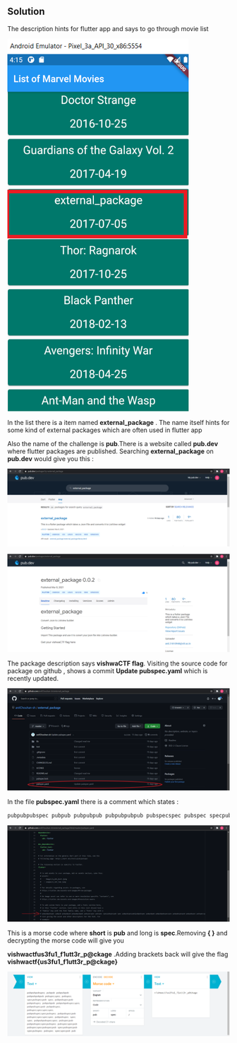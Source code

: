## Solution

The description hints for flutter app and says to go through movie list


![](images/list.png) 


In the list there is a item named **external_package** . The name itself hints for some kind of external packages which are often used in flutter app

Also the name of the challenge is **pub**.There is a website called **pub.dev** where flutter packages are published.
Searching **external_package** on **pub.dev** would give you this :

![](images/package.png) 


![](images/pub.dev.png) 



The package description says **vishwaCTF flag**. 
Visiting the source code for package on github , shows a commit **Update pubspec.yaml** which is recently updated.


![](images/commit.png) 



In the file **pubspec.yaml** there is a comment which states :

```c
pubpubpubspec pubpub pubpubpub pubpubpubpub pubspecspec pubspec specpubspecpub spec pubpubspecpub{pubpubspec pubpubpub pubpubpubspecspec pubpubspecpub pubpubspec pubspecspecspecspec pubpubspecspecpubspec pubpubspecpub pubspecspecspecspec pubpubspec spec spec pubpubpubspecspec pubspecpub pubpubspecspecpubspec pubspecspecpub pubspecspecpubspecpub specpubspecpub specpubspec pubspec specspecpub pub}
```


![](images/comment.png) 



This is a morse code where **short** is **pub** and long is **spec**.Removing **{ }** and decrypting the morse code will give you 

**vishwactfus3fu1_f1utt3r_p@ckage** .Adding brackets back will give the flag **vishwactf{us3fu1_f1utt3r_p@ckage}**


![](images/morsedecode.png) 


